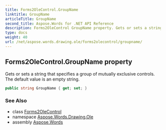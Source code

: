 ```yaml
---
title: Forms2OleControl.GroupName
linktitle: GroupName
articleTitle: GroupName
second_title: Aspose.Words for .NET API Reference
description: Forms2OleControl GroupName property. Gets or sets a string that specifies a group of mutually exclusive controls. The default value is an empty string in C#.
type: docs
weight: 40
url: /net/aspose.words.drawing.ole/forms2olecontrol/groupname/
---
```

## Forms2OleControl.GroupName property

Gets or sets a string that specifies a group of mutually exclusive controls. The default value is an empty string.

```csharp
public string GroupName { get; set; }
```

### See Also

* class [Forms2OleControl](../)
* namespace [Aspose.Words.Drawing.Ole](../../forms2olecontrol/)
* assembly [Aspose.Words](../../../)
